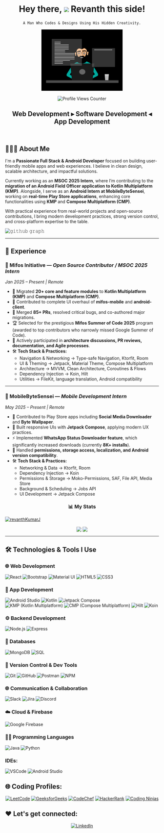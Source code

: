 
<div align="center">
  	
  <h1 align="center">Hey there, <img src="https://raw.githubusercontent.com/MartinHeinz/MartinHeinz/master/wave.gif" width="40px"> Revanth this side!</h1>

  <p><code>A Man Who Codes & Designs Using His Hidden Creativity.</code></p>
  
  <img src="./thoughtworks-gif_dribbble.gif" height="200px" alt="ThoughtWorks GIF" />
  
  <p>
    <img src="https://komarev.com/ghpvc/?username=revanthkumarJ&label=Profile%20views&color=0e75b6&style=flat" alt="Profile Views Counter" />
  </p>
  
  <h2 align="center">Web Development ▸ Software Development ◂ App Development</h2>
  
</div>


<br/>

## 🙋🏻‍♂️ **About Me**

I'm a **Passionate Full Stack & Android Developer** focused on building user-friendly mobile apps and web experiences. I believe in clean design, scalable architecture, and impactful solutions.

Currently working as an **MSOC 2025 Intern**, where I’m contributing to the **migration of an Android Field Officer application to Kotlin Multiplatform (KMP)**. Alongside, I serve as an **Android Intern at MobileByteSensei**, working on **real-time Play Store applications**, enhancing core functionalities using **KMP** and **Compose Multiplatform (CMP)**.

With practical experience from real-world projects and open-source contributions, I bring modern development practices, strong version control, and cross-platform expertise to the table.



![𝚐𝚒𝚝𝚑𝚞𝚋 𝚐𝚛𝚊𝚙𝚑](https://github-readme-activity-graph.vercel.app/graph?username=revanthkumarJ&theme=react-dark&hide_border=true&area=true) <hr>

## 💼 Experience

### 📌 Mifos Initiative — *Open Source Contributor / MSOC 2025 Intern*  
*Jan 2025 – Present | Remote*  

- 🚀 Migrated **20+ core and feature modules** to **Kotlin Multiplatform (KMP)** and **Compose Multiplatform (CMP)**.  
- 🎨 Contributed to complete UI overhaul of **mifos-mobile** and **android-client**.  
- 🔧 Merged **85+ PRs**, resolved critical bugs, and co-authored major migrations.  
- 🏆 Selected for the prestigious **Mifos Summer of Code 2025** program (awarded to top contributors who narrowly missed Google Summer of Code).  
- 🤝 Actively participated in **architecture discussions, PR reviews, documentation, and Agile processes**.  
- 🛠️ **Tech Stack & Practices:**  
  - Navigation & Networking → Type-safe Navigation, Ktorfit, Room  
  - UI & Theming → Jetpack, Material Theme, Compose Multiplatform  
  - Architecture → MVVM, Clean Architecture, Coroutines & Flows  
  - Dependency Injection → Koin, Hilt  
  - Utilities → FileKit, language translation, Android compatibility 
---

### 📌 MobileByteSensei — *Mobile Development Intern*  
*May 2025 – Present | Remote*  

- 📱 Contributed to Play Store apps including **Social Media Downloader** and **Byte Wallpaper**.  
- 🎨 Built responsive UIs with **Jetpack Compose**, applying modern UX practices.  
- ⚡ Implemented **WhatsApp Status Downloader feature**, which significantly increased downloads (currently **8K+ installs**).  
- 🔐 Handled **permissions, storage access, localization, and Android version compatibility**.  
- 🛠️ **Tech Stack & Practices:**  
  - Networking & Data → Ktorfit, Room  
  - Dependency Injection → Koin  
  - Permissions & Storage → Moko-Permissions, SAF, File API, Media Store  
  - Background & Scheduling → Jobs API
  - UI Development → Jetpack Compose  
  


<h3 align="center">📊 My Stats</h3>
<p align="left"> <a href="https://github.com/ryo-ma/github-profile-trophy"><img src="https://github-profile-trophy.vercel.app/?username=revanthkumarJ&theme=algolia" alt="revanthKumarJ" /></a> </p>
<p align="center">
    <img align="center" src="https://github-readme-stats.vercel.app/api?username=revanthkumarJ&show_icons=true&rank_icon=github&border=true&border_color=ffffff&title_color=00ACC1&amp&icon_color=00ACC1&amp&text_color=FFFFFF&amp&bg_color=001233&count_private=true&include_all_commits=true&show=reviews,discussions_started,discussions_answered,prs_merged,prs_merged_percentage"/>
    <img align="center" height="195px" src="https://github-readme-stats.vercel.app/api/top-langs/?username=revanthkumarJ&show_icons=true&border=true&border_color=ffffff&text_color=FFFFFF&bg_color=001233&title_color=00ACC1&langs_count=15&layout=compact" />

</div> <hr>



## 🛠️ Technologies & Tools I Use

### 🌐 Web Development
<p>
  <img alt="React" src="https://img.shields.io/badge/React-20232A?style=for-the-badge&logo=react&logoColor=61DAFB" height="25px"/>
  <img alt="Bootstrap" src="https://img.shields.io/badge/Bootstrap-563D7C?style=for-the-badge&logo=bootstrap&logoColor=white" height="25px"/>
  <img alt="Material UI" src="https://img.shields.io/badge/Material--UI-0081CB?style=for-the-badge&logo=material-ui&logoColor=white" height="25px"/>
  <img alt="HTML5" src="https://img.shields.io/badge/HTML5-E34F26?style=for-the-badge&logo=html5&logoColor=white" height="25px"/>
  <img alt="CSS3" src="https://img.shields.io/badge/CSS3-1572B6?style=for-the-badge&logo=css3&logoColor=white" height="25px"/>
</p>

### 📱 App Development
<p>
  <img alt="Android Studio" src="https://img.shields.io/badge/Android_Studio-3DDC84?style=for-the-badge&logo=androidstudio&logoColor=white" height="25px"/>
  <img alt="Kotlin" src="https://img.shields.io/badge/Kotlin-00599C?style=for-the-badge&logo=kotlin&logoColor=61DAFB" height="25px"/>
  <img alt="Jetpack Compose" src="https://img.shields.io/badge/Jetpack_Compose-00599C?style=for-the-badge&logo=jetpackcompose&logoColor=61DAFB" height="25px"/>
  <img alt="KMP (Kotlin Multiplatform)" src="https://img.shields.io/badge/KMP-00599C?style=for-the-badge&logo=kotlin&logoColor=61DAFB" height="25px"/>
  <img alt="CMP (Compose Multiplatform)" src="https://img.shields.io/badge/CMP-00599C?style=for-the-badge&logo=kotlin&logoColor=61DAFB" height="25px"/>
  <img alt="Hilt" src="https://img.shields.io/badge/Hilt-ED8B00?style=for-the-badge&logo=android&logoColor=white" height="25px"/>
  <img alt="Koin" src="https://img.shields.io/badge/Koin-FFCA28?style=for-the-badge&logo=kotlin&logoColor=white" height="25px"/>
</p>

### ⚙️ Backend Development
<p>
  <img alt="Node.js" src="https://img.shields.io/badge/-Nodejs-43853d?style=for-the-badge&logo=Node.js&logoColor=white" height="25px"/>
  <img alt="Express" src="https://img.shields.io/badge/express.js-%23404d59.svg?style=for-the-badge&logo=express&logoColor=%2361DAFB" height="25px"/>
</p>

### 💾 Databases
<p>
  <img alt="MongoDB" src="https://img.shields.io/badge/-MongoDB-13aa52?style=for-the-badge&logo=mongodb&logoColor=white" height="25px"/>
  <img alt="SQL" src="https://img.shields.io/badge/SQL-4479A1?style=for-the-badge&logo=sql&logoColor=white" height="25px"/>
</p>

### 🔧 Version Control & Dev Tools
<p>
  <img alt="Git" src="https://img.shields.io/badge/-Git-F05032?style=for-the-badge&logo=git&logoColor=white" height="25px"/>
  <img alt="GitHub" src="https://img.shields.io/badge/-GitHub-181717?style=for-the-badge&logo=github&logoColor=white" height="25px"/>
  <img alt="Postman" src="https://img.shields.io/badge/-Postman-00C7B7?style=for-the-badge&logo=postman&logoColor=white" height="25px"/>
  <img alt="NPM" src="https://img.shields.io/badge/NPM-%23000000.svg?style=for-the-badge&logo=npm&logoColor=white" height="25px"/>
</p>

### 🌐 Communication & Collaboration
<p>
  <img alt="Slack" src="https://img.shields.io/badge/Slack-4A154B?style=for-the-badge&logo=slack&logoColor=white" height="25px"/>
  <img alt="Jira" src="https://img.shields.io/badge/Jira-0052CC?style=for-the-badge&logo=jira&logoColor=white" height="25px"/>
  <img alt="Discord" src="https://img.shields.io/badge/Discord-5865F2?style=for-the-badge&logo=discord&logoColor=white" height="25px"/>
</p>

### ☁️ Cloud & Firebase
<p>
  <img alt="Google Firebase" src="https://img.shields.io/badge/Firebase-FFCA28?style=for-the-badge&logo=firebase&logoColor=white" height="25px"/>
</p>

### 🧑‍💻 Programming Languages
<p>
  <img alt="Java" src="https://img.shields.io/badge/Java-ED8B00?style=for-the-badge&logo=java&logoColor=white" height="25px"/>
  <img alt="Python" src="https://img.shields.io/badge/Python-3776AB?style=for-the-badge&logo=python&logoColor=white" height="25px"/>
</p>


### IDEs:
<p>
  <img alt="VSCode" src="https://img.shields.io/badge/VSCode-007ACC?style=for-the-badge&logo=visual-studio-code&logoColor=white" height="25px"/>
  <img alt="Android Studio" src="https://img.shields.io/badge/Android_Studio-3DDC84?style=for-the-badge&logo=android-studio&logoColor=white" height="25px"/>
</p>




## 🌐 Coding Profiles:
<p align="center">
<a href="https://leetcode.com/RevanthKumarJ/" target="_blank"><img alt="LeetCode" src="https://img.shields.io/badge/LeetCode-%23FFA116.svg?&style=for-the-badge&logo=leetcode&logoColor=white" height="30px"/></a>
<a href="https://auth.geeksforgeeks.org/user/jrevanth/" target="_blank"><img alt="GeeksforGeeks" src="https://img.shields.io/badge/GFG-%231DBF73.svg?&style=for-the-badge&logo=geeksforgeeks&logoColor=white" height="30px"/></a>
<a href="https://www.codechef.com/users/revanthkumarj1" target="_blank"><img alt="CodeChef" src="https://img.shields.io/badge/CodeChef-%23B05128.svg?&style=for-the-badge&logo=codechef&logoColor=white" height="30px"/></a>
<a href="https://www.hackerrank.com/jrevanth101" target="_blank"><img alt="HackerRank" src="https://img.shields.io/badge/HackerRank-%231F8ACB.svg?&style=for-the-badge&logo=hackerrank&logoColor=white" height="30px"/></a>
<a href="https://www.naukri.com/code360/profile/revanthKumarJ" target="_blank"><img alt="Coding Ninjas" src="https://img.shields.io/badge/Coding%20Ninjas-%23FF6F00.svg?&style=for-the-badge&logo=codingninjas&logoColor=white" height="30px"/></a>
<!-- <a href="https://atcoder.jp/users/RevanthKumarJ" target="_blank"><img alt="AtCoder" src="https://img.shields.io/badge/AtCoder-%230A9DC7.svg?&style=for-the-badge&logo=atcoder&logoColor=white" height="30px"/></a>
<a href="https://codeforces.com/profile/RevanthKumarJ" target="_blank"><img alt="Codeforces" src="https://img.shields.io/badge/Codeforces-%231F8ACB.svg?&style=for-the-badge&logo=codeforces&logoColor=white" height="30px"/></a> -->
</p>

## ❤️ Let's get connected:
<p align="center">
<a href="https://www.linkedin.com/in/jilakararevanthkumar/" target="_blank"><img alt="LinkedIn" src="https://img.shields.io/badge/linkedin-%230077B5.svg?&style=for-the-badge&logo=linkedin&logoColor=white" height="30px"/></a>
<!-- <a href="https://www.instagram.com/your_instagram_profile/" target="_blank"><img alt="Instagram" src="https://img.shields.io/badge/Instagram-%23E4405F.svg?&style=for-the-badge&logo=instagram&logoColor=white" height="30px"/></a>
<a href="https://twitter.com/your_twitter_profile" target="_blank"><img alt="Twitter" src="https://img.shields.io/badge/twitter-%231DA1F2.svg?&style=for-the-badge&logo=twitter&logoColor=white" height="30px"/></a> -->
</p>

